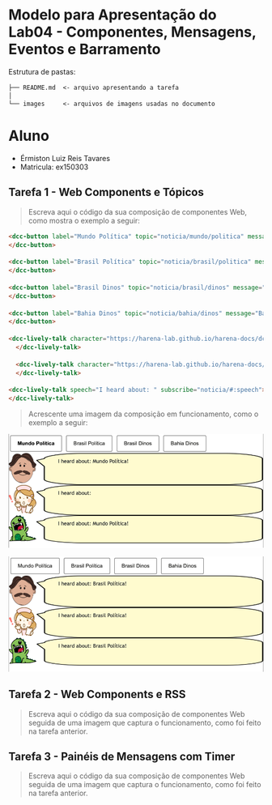 # Modelo para Apresentação do Lab04 - Componentes, Mensagens, Eventos e Barramento

Estrutura de pastas:

~~~
├── README.md  <- arquivo apresentando a tarefa
│
└── images     <- arquivos de imagens usadas no documento
~~~

# Aluno
* Érmiston Luiz Reis Tavares
* Matricula: ex150303

## Tarefa 1 - Web Components e Tópicos

> Escreva aqui o código da sua composição de componentes Web, como mostra o exemplo a seguir:

~~~html
<dcc-button label="Mundo Política" topic="noticia/mundo/politica" message="Mundo Política!">
</dcc-button>

<dcc-button label="Brasil Política" topic="noticia/brasil/politica" message="Brasil Política!">
</dcc-button>

<dcc-button label="Brasil Dinos" topic="noticia/brasil/dinos" message="Brasil Dinos!">
</dcc-button>

<dcc-button label="Bahia Dinos" topic="noticia/bahia/dinos" message="Bahia Dinos!">
</dcc-button>

<dcc-lively-talk character="https://harena-lab.github.io/harena-docs/dccs/tutorial/images/doctor.png" speech="I heard about: " subscribe="#/politica:speech">
  </dcc-lively-talk>

  <dcc-lively-talk character="https://harena-lab.github.io/harena-docs/dccs/tutorial/images/nurse.png" speech="I heard about: " subscribe="noticia/brasil/#:speech">
  </dcc-lively-talk>

<dcc-lively-talk speech="I heard about: " subscribe="noticia/#:speech">
</dcc-lively-talk>
~~~

> Acrescente uma imagem da composição em funcionamento, como o exemplo a seguir:

![Composition Screenshot](images/dcc-composition-1.png)

![Composition Screenshot](images/dcc-composition-2.png)

## Tarefa 2 - Web Components e RSS
> Escreva aqui o código da sua composição de componentes Web seguida de uma imagem que captura o funcionamento, como foi feito na tarefa anterior.

## Tarefa 3 - Painéis de Mensagens com Timer
> Escreva aqui o código da sua composição de componentes Web seguida de uma imagem que captura o funcionamento, como foi feito na tarefa anterior.
